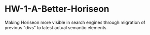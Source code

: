 # HW-1-A-Better-Horiseon
Making Horiseon more visible in search engines through migration of previous "divs" to latest actual semantic elements.

